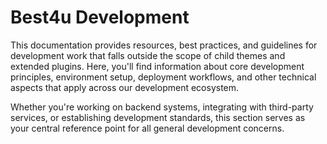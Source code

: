 # Best4u Development

This documentation provides resources, best practices, and guidelines for development work that falls outside the scope of child themes and extended plugins. Here, you'll find information about core development principles, environment setup, deployment workflows, and other technical aspects that apply across our development ecosystem.

Whether you're working on backend systems, integrating with third-party services, or establishing development standards, this section serves as your central reference point for all general development concerns.
